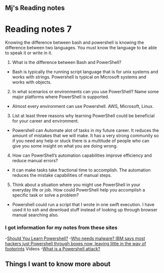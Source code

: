 ## Mj's Reading notes 

# Reading notes 7
Knowing the difference between bash and powershell is knowing the difference between two languages. You must know the language to be able to speak it or write in it. 


1. What is the difference between Bash and PowerShell?
- Bash is typically the running script language that is for unix systems and works with strings. Powershell is typical on Microsoft systems and works with objects. 
2. In what scenarios or environments can you use PowerShell? Name some major platforms where PowerShell is supported.
- Almost every environment can use Powershell. AWS, Microsoft, Linux. 
3. List at least three reasons why learning PowerShell could be beneficial for your career and environment.
- Powershell can Automate alot of tasks in my future career. It reduces the amount of mistakes that we will make. It has a very strong community so if you need any help or stuck there is a multitude of people who can give you some insight on what you are doing wrong. 
4. How can PowerShell’s automation capabilities improve efficiency and reduce manual errors?
- It can make tasks take fractional time to accomplish. The automation reduces the mistake capabilities of manual steps. 
5. Think about a situation where you might use PowerShell in your everyday life or job. How could PowerShell help you accomplish a specific task or solve a problem?
- Powershell could run a script that I wrote in one swift execution. I have used it to ssh and download stuff instead of looking up through browser manual searching also. 

### I got information for my notes from these sites
-[Should You Learn Powershell?](https://www.techthoughts.info/ps1-should-you-learn-powershell/)
-[Who needs malware? IBM says most hackers just Powershell through boxes now, leaving little in the way of footprints](https://www.theregister.com/2019/02/26/malware_ibm_powershell/)
Videos
-[What is a Powershell attack?](https://www.youtube.com/watch?v=fe5Mbszdu9M)

## Things I want to know more about 
